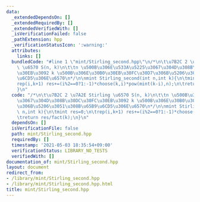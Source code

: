 ```yaml
---
data:
  _extendedDependsOn: []
  _extendedRequiredBy: []
  _extendedVerifiedWith: []
  _isVerificationFailed: false
  _pathExtension: hpp
  _verificationStatusIcon: ':warning:'
  attributes:
    links: []
  bundledCode: "#line 1 \"mint/Stirling_second.hpp\"\n/*\n\t\u7B2C 2 \u7A2E Stirling\
    \ \u6570 S(n, k)\n\t\tn \u500B\u306E\u533A\u5225\u3067\u304D\u308B\u30DC\u30FC\
    \u30EB\u3092 k \u500B\u306E\u30B0\u30EB\u30FC\u30D7\u306B\u5206\u3051\u308B\u65B9\
    \u6CD5\u306E\u6570\n*/\n\nmint Stirling_second(int n,int k){\n\tmint res=0;\n\t\
    rep(i,k+1) res+=(i%2==0?1:-1)*choose(k,i)*pow(mint(k-i),n);\n\treturn res/fact(k);\n\
    }\n"
  code: "/*\n\t\u7B2C 2 \u7A2E Stirling \u6570 S(n, k)\n\t\tn \u500B\u306E\u533A\u5225\
    \u3067\u304D\u308B\u30DC\u30FC\u30EB\u3092 k \u500B\u306E\u30B0\u30EB\u30FC\u30D7\
    \u306B\u5206\u3051\u308B\u65B9\u6CD5\u306E\u6570\n*/\n\nmint Stirling_second(int\
    \ n,int k){\n\tmint res=0;\n\trep(i,k+1) res+=(i%2==0?1:-1)*choose(k,i)*pow(mint(k-i),n);\n\
    \treturn res/fact(k);\n}\n"
  dependsOn: []
  isVerificationFile: false
  path: mint/Stirling_second.hpp
  requiredBy: []
  timestamp: '2021-05-03 18:35:54+09:00'
  verificationStatus: LIBRARY_NO_TESTS
  verifiedWith: []
documentation_of: mint/Stirling_second.hpp
layout: document
redirect_from:
- /library/mint/Stirling_second.hpp
- /library/mint/Stirling_second.hpp.html
title: mint/Stirling_second.hpp
---
```

